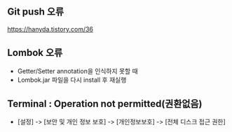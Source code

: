 ## Git push 오류
https://hanyda.tistory.com/36

## Lombok 오류
- Getter/Setter annotation을 인식하지 못할 때
- Lombok.jar 파일을 다시 install 후 재실행

## Terminal : Operation not permitted(권환없음)
 - [설정] -> [보안 및 개인 정보 보호] -> [개인정보보호] -> [전체 디스크 접근 권한]
